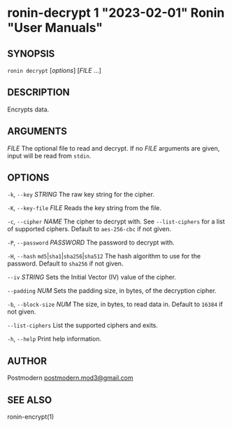 # ronin-decrypt 1 "2023-02-01" Ronin "User Manuals"

## SYNOPSIS

`ronin decrypt` [*options*] [*FILE* ...]

## DESCRIPTION

Encrypts data.

## ARGUMENTS

*FILE*
  The optional file to read and decrypt. If no *FILE* arguments are given,
  input will be read from `stdin`.

## OPTIONS

`-k`, `--key` *STRING*
  The raw key string for the cipher.

`-K`, `--key-file` *FILE*
  Reads the key string from the file.

`-c`, `--cipher` *NAME*
  The cipher to decrypt with. See `--list-ciphers` for a list of supported
  ciphers. Default to `aes-256-cbc` if not given.

`-P`, `--password` *PASSWORD*
  The password to decrypt with.

`-H`, `--hash` `md5`\|`sha1`\|`sha256`\|`sha512`
  The hash algorithm to use for the password. Default to `sha256` if not given.

`--iv` *STRING*
  Sets the Initial Vector (IV) value of the cipher.

`--padding` *NUM*
  Sets the padding size, in bytes, of the decryption cipher.

`-b`, `--block-size` *NUM*
  The size, in bytes, to read data in. Default to `16384` if not given.

`--list-ciphers`
  List the supported ciphers and exits.

`-h`, `--help`
  Print help information.

## AUTHOR

Postmodern <postmodern.mod3@gmail.com>

## SEE ALSO

ronin-encrypt(1)
